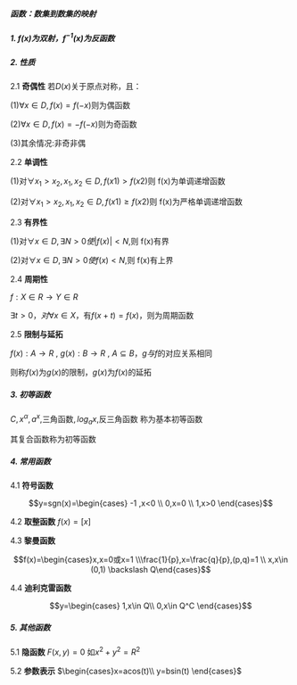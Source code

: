 ##### 函数：数集到数集的映射

##### 1. $f(x)$为双射，$f^{-1}(x)$为反函数

##### 2. 性质

2.1 **奇偶性**
若$D(x)$关于原点对称，且：

(1)$\forall x \in D,f(x)=f(-x)$则为偶函数

(2)$\forall x \in D,f(x)=-f(-x)$则为奇函数

(3)其余情况:非奇非偶

2.2 **单调性**

(1)对$\forall x_1 >x_2 ,x_1,x_2\in D,f(x1)>f(x2)$则 f(x)为单调递增函数

(2)对$\forall x_1 >x_2 ,x_1,x_2\in D,f(x1) \ge f(x2)$则 f(x)为严格单调递增函数

2.3 **有界性**

(1)对$\forall x \in D, \exists N>0使 |f(x)|<N,$则 f(x)有界

(2)对$\forall x \in D, \exists N>0使 f(x)<N,$则 f(x)有上界

2.4 **周期性**

$f:X \in R \rightarrow Y \in R$

$\exists t>0，对\forall x \in X$，有$f(x+t)=f(x)$，则为周期函数

2.5 **限制与延拓**

$f(x): A\rightarrow R$ , $g(x): B\rightarrow R$ , $A \subseteq B$，$g与f$的对应关系相同

则称$f(x)$为$g(x)$的限制，$g(x)$为$f(x)$的延拓

##### 3. 初等函数

$C,x^{\alpha},a^{x},$三角函数$,log_a{x},$反三角函数 称为基本初等函数

其复合函数称为初等函数

##### 4. 常用函数

4.1 **符号函数**

$$y=sgn(x)=\begin{cases} -1  ,x<0 \\ 0,x=0 \\ 1,x>0 \end{cases}$$

4.2 **取整函数** $f(x)=[x]$

4.3 **黎曼函数**

$$f(x)=\begin{cases}x,x=0或x=1 \\\frac{1}{p},x=\frac{q}{p},(p,q)=1 \\ x,x\in (0,1) \backslash Q\end{cases}$$

4.4 **迪利克雷函数**

$$y=\begin{cases}  1,x\in Q\\ 0,x\in Q^C \end{cases}$$

##### 5. 其他函数

5.1 **隐函数** $F(x,y)=0$ 如$x^2+y^2=R^2$

5.2 **参数表示** $\begin{cases}x=acos(t)\\ y=bsin(t) \end{cases}$

